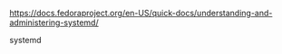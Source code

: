 

https://docs.fedoraproject.org/en-US/quick-docs/understanding-and-administering-systemd/

systemd
